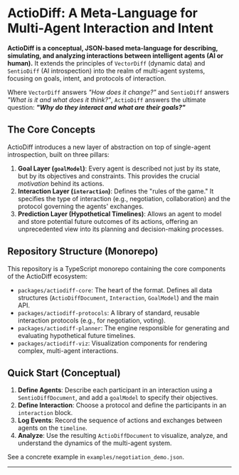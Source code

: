 # ActioDiff: A Meta-Language for Multi-Agent Interaction and Intent

**ActioDiff is a conceptual, JSON-based meta-language for describing, simulating, and analyzing interactions between intelligent agents (AI or human).** It extends the principles of `VectorDiff` (dynamic data) and `SentioDiff` (AI introspection) into the realm of multi-agent systems, focusing on goals, intent, and protocols of interaction.

Where `VectorDiff` answers *"How does it change?"* and `SentioDiff` answers *"What is it and what does it think?"*, `ActioDiff` answers the ultimate question: ***"Why do they interact and what are their goals?"***

## The Core Concepts

ActioDiff introduces a new layer of abstraction on top of single-agent introspection, built on three pillars:

1.  **Goal Layer (`goalModel`)**: Every agent is described not just by its state, but by its objectives and constraints. This provides the crucial *motivation* behind its actions.
2.  **Interaction Layer (`interaction`)**: Defines the "rules of the game." It specifies the type of interaction (e.g., negotiation, collaboration) and the protocol governing the agents' exchanges.
3.  **Prediction Layer (Hypothetical Timelines)**: Allows an agent to model and store potential future outcomes of its actions, offering an unprecedented view into its planning and decision-making processes.

## Repository Structure (Monorepo)

This repository is a TypeScript monorepo containing the core components of the ActioDiff ecosystem:

* `packages/actiodiff-core`: The heart of the format. Defines all data structures (`ActioDiffDocument`, `Interaction`, `GoalModel`) and the main API.
* `packages/actiodiff-protocols`: A library of standard, reusable interaction protocols (e.g., for negotiation, voting).
* `packages/actiodiff-planner`: The engine responsible for generating and evaluating hypothetical future timelines.
* `packages/actiodiff-viz`: Visualization components for rendering complex, multi-agent interactions.

## Quick Start (Conceptual)

1.  **Define Agents**: Describe each participant in an interaction using a `SentioDiffDocument`, and add a `goalModel` to specify their objectives.
2.  **Define Interaction**: Choose a protocol and define the participants in an `interaction` block.
3.  **Log Events**: Record the sequence of actions and exchanges between agents on the `timeline`.
4.  **Analyze**: Use the resulting `ActioDiffDocument` to visualize, analyze, and understand the dynamics of the multi-agent system.

See a concrete example in `examples/negotiation_demo.json`.


---
